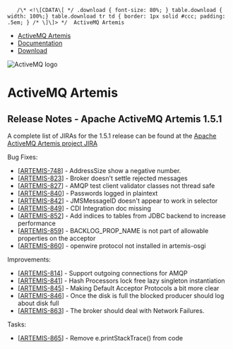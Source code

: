        /\* <!\[CDATA\[ */ .download { font-size: 80%; } table.download { width: 100%;} table.download tr td { border: 1px solid #ccc; padding: .5em; } /* \]\]> */  ActiveMQ Artemis

*   [ActiveMQ Artemis](index.html)
*   [Documentation](docs.html)
*   [Download](download.html)

![ActiveMQ logo](images/activemq-logo.png)

ActiveMQ Artemis
================

Release Notes - Apache ActiveMQ Artemis 1.5.1
---------------------------------------------

A complete list of JIRAs for the 1.5.1 release can be found at the [Apache ActiveMQ Artemis project JIRA](https://issues.apache.org/jira/secure/ReleaseNote.jspa?version=12338661&styleName=Html&projectId=12315920&Create=Create")

Bug Fixes:

*   \[[ARTEMIS-748](https://issues.apache.org/jira/browse/ARTEMIS-748)\] \- AddressSize show a negative number.
*   \[[ARTEMIS-823](https://issues.apache.org/jira/browse/ARTEMIS-823)\] \- Broker doesn't settle rejected messages
*   \[[ARTEMIS-827](https://issues.apache.org/jira/browse/ARTEMIS-827)\] \- AMQP test client validator classes not thread safe
*   \[[ARTEMIS-840](https://issues.apache.org/jira/browse/ARTEMIS-840)\] \- Passwords logged in plaintext
*   \[[ARTEMIS-842](https://issues.apache.org/jira/browse/ARTEMIS-842)\] \- JMSMessageID doesn't appear to work in selector
*   \[[ARTEMIS-849](https://issues.apache.org/jira/browse/ARTEMIS-849)\] \- CDI Integration doc missing
*   \[[ARTEMIS-852](https://issues.apache.org/jira/browse/ARTEMIS-852)\] \- Add indices to tables from JDBC backend to increase performance
*   \[[ARTEMIS-859](https://issues.apache.org/jira/browse/ARTEMIS-859)\] \- BACKLOG\_PROP\_NAME is not part of allowable properties on the acceptor
*   \[[ARTEMIS-860](https://issues.apache.org/jira/browse/ARTEMIS-860)\] \- openwire protocol not installed in artemis-osgi

Improvements:

*   \[[ARTEMIS-814](https://issues.apache.org/jira/browse/ARTEMIS-814)\] \- Support outgoing connections for AMQP
*   \[[ARTEMIS-841](https://issues.apache.org/jira/browse/ARTEMIS-841)\] \- Hash Processors lock free lazy singleton instantiation
*   \[[ARTEMIS-845](https://issues.apache.org/jira/browse/ARTEMIS-845)\] \- Making Default Acceptor Protocols a bit more clear
*   \[[ARTEMIS-846](https://issues.apache.org/jira/browse/ARTEMIS-846)\] \- Once the disk is full the blocked producer should log about disk full
*   \[[ARTEMIS-863](https://issues.apache.org/jira/browse/ARTEMIS-863)\] \- The broker should deal with Network Failures.

Tasks:

*   \[[ARTEMIS-865](https://issues.apache.org/jira/browse/ARTEMIS-865)\] \- Remove e.printStackTrace() from code